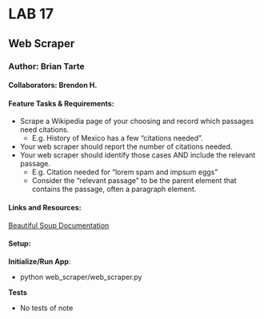# LAB 17 
## Web Scraper
### Author: Brian Tarte
#### Collaborators: Brendon H.

#### Feature Tasks & Requirements:
 - Scrape a Wikipedia page of your choosing and record which passages need citations.
   - E.g. History of Mexico has a few “citations needed”.
 - Your web scraper should report the number of citations needed.
 - Your web scraper should identify those cases AND include the relevant passage.
   - E.g. Citation needed for “lorem spam and impsum eggs”
   - Consider the “relevant passage” to be the parent element that contains the passage, often a paragraph element.


#### Links and Resources:
[Beautiful Soup Documentation](https://www.crummy.com/software/BeautifulSoup/bs3/documentation.html#The%20basic%20find%20method:%20findAll(name,%20attrs,%20recursive,%20text,%20limit,%20**kwargs))
#### Setup:

**Initialize/Run App**:

 - python web_scraper/web_scraper.py

**Tests**
 - No tests of note

